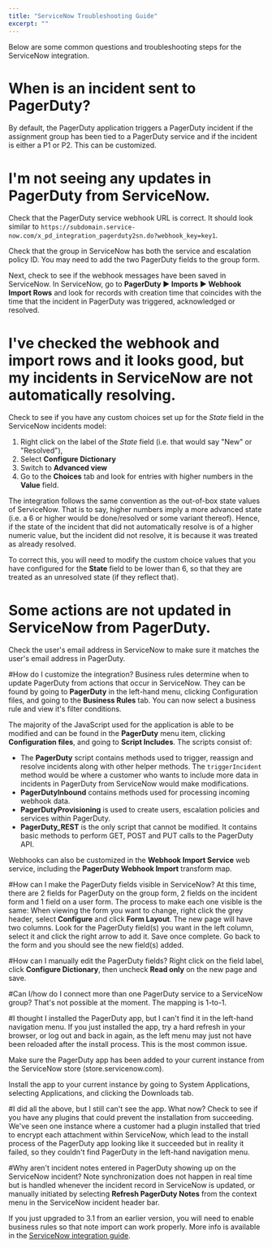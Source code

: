 ```yaml
---
title: "ServiceNow Troubleshooting Guide"
excerpt: ""
---
```

Below are some common questions and troubleshooting steps for the ServiceNow integration.

# When is an incident sent to PagerDuty?

By default, the PagerDuty application triggers a PagerDuty incident if the assignment group has been tied to a PagerDuty service and if the incident is either a P1 or P2. This can be customized.

# I'm not seeing any updates in PagerDuty from ServiceNow.

Check that the PagerDuty service webhook URL is correct. It should look similar to `https://subdomain.service-now.com/x_pd_integration_pagerduty2sn.do?webhook_key=key1`.

Check that the group in ServiceNow has both the service and escalation policy ID. You may need to add the two PagerDuty fields to the group form.

Next, check to see if the webhook messages have been saved in ServiceNow. In ServiceNow, go to **PagerDuty &#9658; Imports &#9658; Webhook Import Rows** and look for records with creation time that coincides with the time that the incident in PagerDuty was triggered, acknowledged or resolved.

# I've checked the webhook and import rows and it looks good, but my incidents in ServiceNow are not automatically resolving.

Check to see if you have any custom choices set up for the *State* field in the ServiceNow incidents model:

1. Right click on the label of the *State* field (i.e. that would say "New" or "Resolved"), 
2. Select **Configure Dictionary**
3. Switch to **Advanced view**
4. Go to the **Choices** tab and look for entries with higher numbers in the **Value** field.

The integration follows the same convention as the out-of-box state values of ServiceNow. That is to say, higher numbers imply a more advanced state (i.e. a 6 or higher would be done/resolved or some variant thereof). Hence, if the state of the incident that did not automatically resolve is of a higher numeric value, but the incident did not resolve, it is because it was treated as already resolved.

To correct this, you will need to modify the custom choice values that you have configured for the **State** field to be lower than 6, so that they are treated as an unresolved state (if they reflect that).

# Some actions are not updated in ServiceNow from PagerDuty.

Check the user's email address in ServiceNow to make sure it matches the user's email address in PagerDuty.

#How do I customize the integration?
Business rules determine when to update PagerDuty from actions that occur in ServiceNow. They can be found by going to **PagerDuty** in the left-hand menu, clicking Configuration files, and going to the **Business Rules** tab. You can now select a business rule and view it's filter conditions.

The majority of the JavaScript used for the application is able to be modified and can be found in the **PagerDuty** menu item, clicking **Configuration files**, and going to **Script Includes**. The scripts consist of:
- The **PagerDuty** script contains methods used to trigger, reassign and resolve incidents along with other helper methods. The `triggerIncident` method would be where a customer who wants to include more data in incidents in PagerDuty from ServiceNow would make modifications.
- **PagerDutyInbound** contains methods used for processing incoming webhook data.
- **PagerDutyProvisioning** is used to create users, escalation policies and services within PagerDuty.
- **PagerDuty_REST** is the only script that cannot be modified. It contains basic methods to perform GET, POST and PUT calls to the PagerDuty API.

Webhooks can also be customized in the **Webhook Import Service** web service, including the **PagerDuty Webhook Import** transform map.

#How can I make the PagerDuty fields visible in ServiceNow?
At this time, there are 2 fields for PagerDuty on the group form, 2 fields on the incident form and 1 field on a user form. The process to make each one visible is the same: When viewing the form you want to change, right click the grey header, select **Configure** and click **Form Layout**. The new page will have two columns. Look for the PagerDuty field(s) you want in the left column, select it and click the right arrow to add it. Save once complete. Go back to the form and you should see the new field(s) added.

#How can I manually edit the PagerDuty fields?
Right click on the field label, click **Configure Dictionary**, then uncheck **Read only** on the new page and save.

#Can I/how do I connect more than one PagerDuty service to a ServiceNow group?
That's not possible at the moment. The mapping is 1-to-1.

#I thought I installed the PagerDuty app, but I can't find it in the left-hand navigation menu.
If you just installed the app, try a hard refresh in your browser, or log out and back in again, as the left menu may just not have been reloaded after the install process. This is the most common issue.

Make sure the PagerDuty app has been added to your current instance from the ServiceNow store (store.servicenow.com).

Install the app to your current instance by going to System Applications, selecting Applications, and clicking the Downloads tab.

#I did all the above, but I still can't see the app. What now?
Check to see if you have any plugins that could prevent the installation from succeeding. We've seen one instance where a customer had a plugin installed that tried to encrypt each attachment within ServiceNow, which lead to the install process of the PagerDuty app looking like it succeeded but in reality it failed, so they couldn't find PagerDuty in the left-hand navigation menu.

#Why aren't incident notes entered in PagerDuty showing up on the ServiceNow incident?
Note synchronization does not happen in real time but is handled whenever the incident record in ServiceNow is updated, or manually initiated by selecting **Refresh PagerDuty Notes** from the context menu in the ServiceNow incident header bar.

If you just upgraded to 3.1 from an earlier version, you will need to enable business rules so that note import can work properly. More info is available in the [ServiceNow integration guide](https://www.pagerduty.com/docs/guides/servicenow-integration-guide/).
